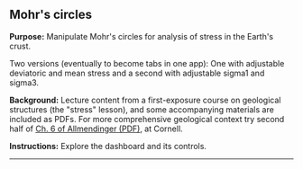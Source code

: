 ## Mohr's circles

**Purpose:** Manipulate Mohr's circles for analysis of stress in the Earth's crust.

Two versions (eventually to become tabs in one app): One with adjustable deviatoric and mean stress and a second with adjustable sigma1 and sigma3.

**Background:** Lecture content from a first-exposure course on geological structures (the "stress" lesson), and some accompanying materials are included as PDFs.
For more comprehensive geological context try second half of [Ch. 6 of Allmendinger (PDF)](http://www.geo.cornell.edu/geology/faculty/RWA/structure-lab-manual/chapter-6.pdf), at Cornell.

**Instructions:** Explore the dashboard and its controls.

----------